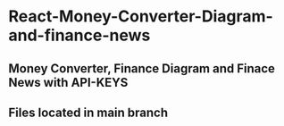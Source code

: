 # React-Money-Converter-Diagram-and-finance-news
## Money Converter, Finance Diagram and Finace News with API-KEYS 
## Files located in main branch

